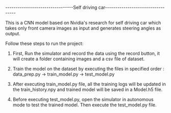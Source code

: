 ---------------------------------Self driving car----------------------------------

This is a CNN model based on Nvidia's research for self driving car which takes only front camera images as input and generates steering angles as output.

Follow these steps to run the project:

1. First, Run the simulator and record the data using the record button, it will create a folder containing images and a csv file of dataset.

2. Train the model on the dataset by executing the files in specified order : data_prep.py -> train_model.py -> test_model.py

3. After executing train_model.py file, all the training logs will be updated in the train_history.npy and trained model will be saved in a Model.h5 file.

4. Before executing test_model.py, open the simulator in autonomous mode to test the trained model. Then execute the test_model.py file.

